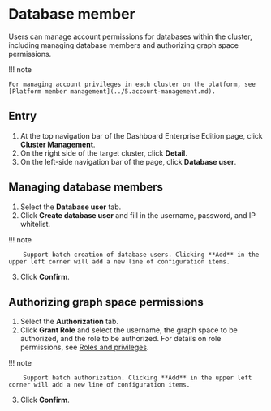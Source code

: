 # Database member

Users can manage account permissions for databases within the cluster, including managing database members and authorizing graph space permissions.

!!! note

    For managing account privileges in each cluster on the platform, see [Platform member management](../5.account-management.md).

## Entry

1. At the top navigation bar of the Dashboard Enterprise Edition page, click **Cluster Management**.
2. On the right side of the target cluster, click **Detail**.
3. On the left-side navigation bar of the page, click **Database user**.

## Managing database members

1. Select the **Database user** tab.
2. Click **Create database user** and fill in the username, password, and IP whitelist.
  
  !!! note

        Support batch creation of database users. Clicking **Add** in the upper left corner will add a new line of configuration items.

3. Click **Confirm**.

## Authorizing graph space permissions

1. Select the **Authorization** tab.
2. Click **Grant Role** and select the username, the graph space to be authorized, and the role to be authorized. For details on role permissions, see [Roles and privileges](../../7.data-security/1.authentication/3.role-list.md).

  !!! note

        Support batch authorization. Clicking **Add** in the upper left corner will add a new line of configuration items.

3. Click **Confirm**.